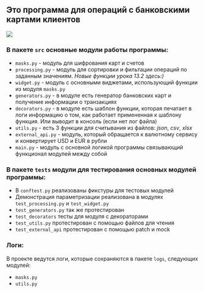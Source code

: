 ## Это программа для операций с банковскими картами клиентов
![](https://passport-1.com/d/krasrabru.jpg)
### В пакете `src` основные модули работы программы:
* `masks.py` - модуль для шифрования карт и счетов
* `processing.py` - модуль для сортировки и фильтации операций по заданным значениям. *Новые функции урока 13.2 здесь:)*
* `widget.py` - модуль с основными виджетами, использующий функции из модуля `masks.py`
* `generators.py` - в модуле есть генератор банковских карт и получение информации о транзакциях
* `decorators.py` - в модуле есть шаблон функции, которая печатает в логи информацию о том, как работает примененная к шаблону функция. Или выводит в консоль (если нет лог файла)
* `utils.py` - есть 3 функции для считывания из файлов: *json*, *csv*, *xlsx*
* `external_api.py` - модуль, который обращается к валютному сервису и конвертирует USD и EUR в рубли
* `main.py` - модуль с основной логикой программы связывающий функционал модулей между собой

### В пакете `tests` модули для тестирования основных модулей программы:
* В `conftest.py` реализованы фикстуры для тестовых модулей
* Демонстрация параметризации реализована в модулях `test_processing.py` и `test_widget.py`
* `test_generators.py` так же протестирован
* `test_decorators` тесты для модуля с декораторами
* `test_utils.py` протестирован с помощью файлов для чтения
* `test_external_api` протестирован с помощью patch и mock


### Логи:
В проекте ведутся логи, которые сохраняются в пакете `logs`, следующих модулей:
* `masks.py`
* `utils.py`